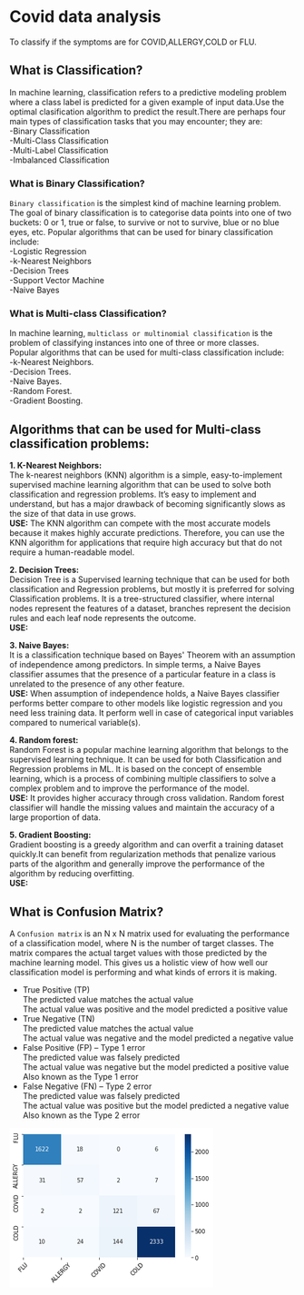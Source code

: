 # Covid data analysis  
To classify if the symptoms are for COVID,ALLERGY,COLD or FLU.  

## What is Classification?  
In machine learning, classification refers to a predictive modeling problem where a class label is predicted for a given example of input data.Use the optimal clasification algorithm to predict the result.There are perhaps four main types of classification tasks that you may encounter; they are:  
-Binary Classification  
-Multi-Class Classification  
-Multi-Label Classification  
-Imbalanced Classification  

### What is Binary Classification?  
`Binary classification` is the simplest kind of machine learning problem. 
The goal of binary classification is to categorise data points into one of two buckets: 0 or 1, true or false, to survive or not to survive, blue or no blue eyes, etc.
Popular algorithms that can be used for binary classification include:  
-Logistic Regression  
-k-Nearest Neighbors  
-Decision Trees  
-Support Vector Machine  
-Naive Bayes  
### What is Multi-class Classification?    
In machine learning, `multiclass or multinomial classification` is the problem of classifying instances into one of three or more classes.  
Popular algorithms that can be used for multi-class classification include:  
-k-Nearest Neighbors.  
-Decision Trees.  
-Naive Bayes.  
-Random Forest.  
-Gradient Boosting.  

## Algorithms that can be used for Multi-class classification problems:
**1. K-Nearest Neighbors:**    
The k-nearest neighbors (KNN) algorithm is a simple, easy-to-implement supervised machine learning algorithm that can be used to solve both classification and regression problems. 
It’s easy to implement and understand, but has a major drawback of becoming significantly slows as the size of that data in use grows.  
**USE:** The KNN algorithm can compete with the most accurate models because it makes highly accurate predictions.
Therefore, you can use the KNN algorithm for applications that require high accuracy but that do not require a human-readable model.

**2. Decision Trees:**  
Decision Tree is a Supervised learning technique that can be used for both classification and Regression problems, but mostly it is preferred for solving Classification problems. 
It is a tree-structured classifier, where internal nodes represent the features of a dataset, branches represent the decision rules and each leaf node represents the outcome.  
**USE:**

**3. Naive Bayes:**  
It is a classification technique based on Bayes' Theorem with an assumption of independence among predictors. 
In simple terms, a Naive Bayes classifier assumes that the presence of a particular feature in a class is unrelated to the presence of any other feature.  
**USE:** When assumption of independence holds, a Naive Bayes classifier performs better compare to other models like logistic regression and you need less training data.
It perform well in case of categorical input variables compared to numerical variable(s).

**4. Random forest:**  
Random Forest is a popular machine learning algorithm that belongs to the supervised learning technique. It can be used for both Classification and Regression problems in ML. 
It is based on the concept of ensemble learning, which is a process of combining multiple classifiers to solve a complex problem and to improve the performance of the model.  
**USE:** It provides higher accuracy through cross validation. Random forest classifier will handle the missing values and maintain the accuracy of a large proportion of data.

**5. Gradient Boosting:**  
Gradient boosting is a greedy algorithm and can overfit a training dataset quickly.It can benefit from regularization methods that penalize various parts of the algorithm and generally improve the performance of the algorithm by reducing overfitting.  
**USE:**

## What is Confusion Matrix?  
A `Confusion matrix` is an N x N matrix used for evaluating the performance of a classification model, where N is the number of target classes. The matrix compares the actual target values with those predicted by the machine learning model. This gives us a holistic view of how well our classification model is performing and what kinds of errors it is making.  
* True Positive (TP)  
The predicted value matches the actual value  
The actual value was positive and the model predicted a positive value  
* True Negative (TN)  
The predicted value matches the actual value  
The actual value was negative and the model predicted a negative value  
* False Positive (FP) – Type 1 error  
The predicted value was falsely predicted  
The actual value was negative but the model predicted a positive value  
Also known as the Type 1 error  
* False Negative (FN) – Type 2 error  
The predicted value was falsely predicted  
The actual value was positive but the model predicted a negative value  
Also known as the Type 2 error  

<img src="assets/cm.png" >
